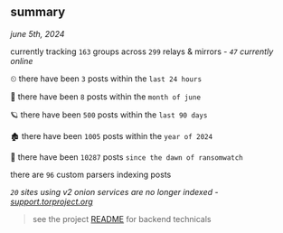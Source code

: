 
## summary
_june 5th, 2024_

currently tracking `163` groups across `299` relays & mirrors - _`47` currently online_

⏲ there have been `3` posts within the `last 24 hours`

🦈 there have been `8` posts within the `month of june`

🪐 there have been `500` posts within the `last 90 days`

🏚 there have been `1005` posts within the `year of 2024`

🦕 there have been `10287` posts `since the dawn of ransomwatch`

there are `96` custom parsers indexing posts

_`20` sites using v2 onion services are no longer indexed - [support.torproject.org](https://support.torproject.org/onionservices/v2-deprecation/)_

> see the project [README](https://github.com/joshhighet/ransomwatch#ransomwatch--) for backend technicals
